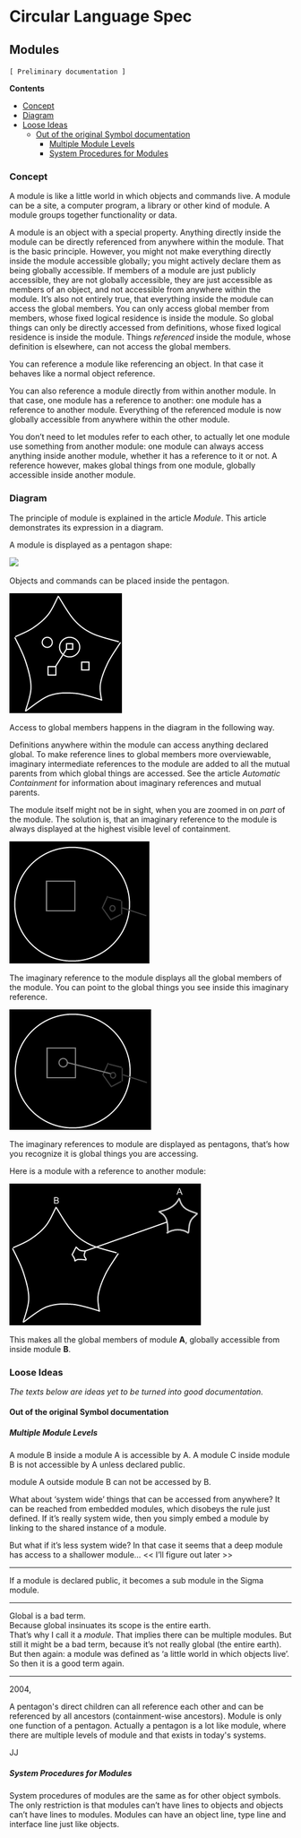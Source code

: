 ﻿Circular Language Spec
======================

Modules
-------

`[ Preliminary documentation ]`

__Contents__

- [Concept](#concept)
- [Diagram](#diagram)
- [Loose Ideas](#loose-ideas)
    - [Out of the original Symbol documentation](#out-of-the-original-symbol-documentation)
        - [Multiple Module Levels](#multiple-module-levels)
        - [System Procedures for Modules](#system-procedures-for-modules)

### Concept

A module is like a little world in which objects and commands live. A module can be a site, a computer program, a library or other kind of module. A module groups together functionality or data.

A module is an object with a special property. Anything directly inside the module can be directly referenced from anywhere within the module. That is the basic principle. However, you might not make everything directly inside the module accessible globally; you might actively declare them as being globally accessible. If members of a module are just publicly accessible, they are not globally accessible, they are just accessible as members of an object, and not accessible from anywhere within the module. It’s also not entirely true, that everything inside the module can access the global members. You can only access global member from members, whose fixed logical residence is inside the module. So global things can only be directly accessed from definitions, whose fixed logical residence is inside the module. Things *referenced* inside the module, whose definition is elsewhere, can not access the global members.

You can reference a module like referencing an object. In that case it behaves like a normal object reference.

You can also reference a module directly from within another module. In that case, one module has a reference to another: one module has a reference to another module. Everything of the referenced module is now globally accessible from anywhere within the other module.

You don’t need to let modules refer to each other, to actually let one module use something from another module: one module can always access anything inside another module, whether it has a reference to it or not. A reference however, makes global things from one module, globally accessible inside another module.

### Diagram

The principle of module is explained in the article *Module*. This article demonstrates its expression in a diagram.

A module is displayed as a pentagon shape:

![](images/Modules.001.png)

Objects and commands can be placed inside the pentagon.

![](images/Modules.002.png)

Access to global members happens in the diagram in the following way.

Definitions anywhere within the module can access anything declared global. To make reference lines to global members more overviewable, imaginary intermediate references to the module are added to all the mutual parents from which global things are accessed. See the article *Automatic Containment* for information about imaginary references and mutual parents.

The module itself might not be in sight, when you are zoomed in on *part* of the module. The solution is, that an imaginary reference to the module is always displayed at the highest visible level of containment.

![](images/Modules.003.png)

The imaginary reference to the module displays all the global members of the module. You can point to the global things you see inside this imaginary reference.

![](images/Modules.004.png)

The imaginary references to module are displayed as pentagons, that’s how you recognize it is global things you are accessing.

Here is a module with a reference to another module:

![](images/Modules.005.png)

This makes all the global members of module __A__, globally accessible from inside module __B__.

### Loose Ideas

*The texts below are ideas yet to be turned into good documentation.*

#### Out of the original Symbol documentation

##### Multiple Module Levels

A module B inside a module A is accessible by A. A module C inside module B is not accessible by A unless declared public.

module A outside module B can not be accessed by B.

What about ‘system wide’ things that can be accessed from anywhere? It can be reached from embedded modules, which disobeys the rule just defined. If it’s really system wide, then you simply embed a module by linking to the shared instance of a module.

But what if it’s less system wide? In that case it seems that a deep module has access to a shallower module… << I’ll figure out later >>

-----

If a module is declared public, it becomes a sub module in the Sigma module.

-----

Global is a bad term.  
Because global insinuates its scope is the entire earth.  
That’s why I call it a *module*. That implies there can be multiple modules. But still it might be a bad term, because it’s not really global (the entire earth). But then again: a module was defined as ‘a little world in which objects live’. So then it is a good term again.

-----

2004,

A pentagon's direct children can all reference each other and can be referenced by all ancestors (containment-wise ancestors). Module is only one function of a pentagon. Actually a pentagon is a lot like module, where there are multiple levels of module and that exists in today's systems.

JJ

##### System Procedures for Modules

System procedures of modules are the same as for other object symbols. The only restriction is that modules can’t have lines to objects and objects can’t have lines to modules. Modules can have an object line, type line and interface line just like objects.